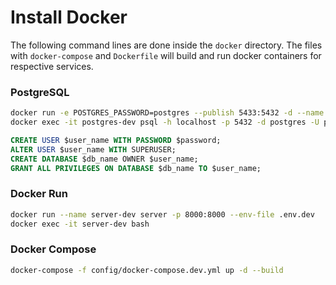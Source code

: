 # Install Docker

The following command lines are done inside the `docker` directory. The files
with `docker-compose` and `Dockerfile` will build and run docker containers for
respective services.

### PostgreSQL

```bash
docker run -e POSTGRES_PASSWORD=postgres --publish 5433:5432 -d --name postgres-dev postgres:14.0-alpine
docker exec -it postgres-dev psql -h localhost -p 5432 -d postgres -U postgres
```

```sql
CREATE USER $user_name WITH PASSWORD $password;
ALTER USER $user_name WITH SUPERUSER;
CREATE DATABASE $db_name OWNER $user_name;
GRANT ALL PRIVILEGES ON DATABASE $db_name TO $user_name;
```

### Docker Run

```bash
docker run --name server-dev server -p 8000:8000 --env-file .env.dev
docker exec -it server-dev bash
```

### Docker Compose

```bash
docker-compose -f config/docker-compose.dev.yml up -d --build
```

